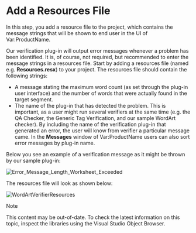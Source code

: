 Add a Resources File
===

In this step, you add a resource file to the project, which contains the message strings that will be shown to end user in the UI of Var:ProductName.

Our verification plug-in will output error messages whenever a problem has been identified. It is, of course, not required, but recommended to enter the message strings in a resources file. Start by adding a resources file (named e.g. **Resources.resx**) to your project. The resources file should contain the following strings:

* A message stating the maximum word count (as set through the plug-in user interface) and the number of words that were actually found in the target segment.
* The name of the plug-in that has detected the problem. This is important, as a user might run several verifiers at the same time (e.g. the QA Checker, the Generic Tag Verification, and our sample WordArt checker). By including the name of the verification plug-in that generated an error, the user will know from verifier a particular message came. In the **Messages** window of Var:ProductName users can also sort error messages by plug-in name.


Below you see an example of a verification message as it might be thrown by our sample plug-in:

![Error_Message_Length_Worksheet_Exceeded](images/Error_Message_Length_Worksheet_Exceeded.jpg)

The resources file will look as shown below:

![WordArtVerifierResources](images/WordArtVerifierResources.jpg)

>[!NOTE]
>
> This content may be out-of-date. To check the latest information on this topic, inspect the libraries using the Visual Studio Object Browser.

